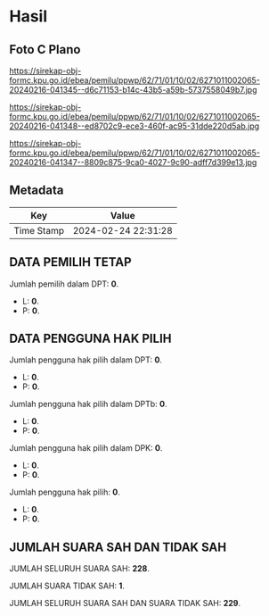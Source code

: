# Hasil

## Foto C Plano

https://sirekap-obj-formc.kpu.go.id/ebea/pemilu/ppwp/62/71/01/10/02/6271011002065-20240216-041345--d6c71153-b14c-43b5-a59b-5737558049b7.jpg

https://sirekap-obj-formc.kpu.go.id/ebea/pemilu/ppwp/62/71/01/10/02/6271011002065-20240216-041348--ed8702c9-ece3-460f-ac95-31dde220d5ab.jpg

https://sirekap-obj-formc.kpu.go.id/ebea/pemilu/ppwp/62/71/01/10/02/6271011002065-20240216-041347--8809c875-9ca0-4027-9c90-adff7d399e13.jpg


## Metadata

| Key        | Value               |
| ---------- | ------------------- |
| Time Stamp | 2024-02-24 22:31:28 |


## DATA PEMILIH TETAP

Jumlah pemilih dalam DPT: **0**.
 * L: **0**.
 * P: **0**.

## DATA PENGGUNA HAK PILIH

Jumlah pengguna hak pilih dalam DPT: **0**.
 * L: **0**.
 * P: **0**.

Jumlah pengguna hak pilih dalam DPTb: **0**.
 * L: **0**.
 * P: **0**.

Jumlah pengguna hak pilih dalam DPK: **0**.
 * L: **0**.
 * P: **0**.

Jumlah pengguna hak pilih: **0**.
 * L: **0**.
 * P: **0**.

## JUMLAH SUARA SAH DAN TIDAK SAH

JUMLAH SELURUH SUARA SAH: **228**.

JUMLAH SUARA TIDAK SAH: **1**.

JUMLAH SELURUH SUARA SAH DAN SUARA TIDAK SAH: **229**.


